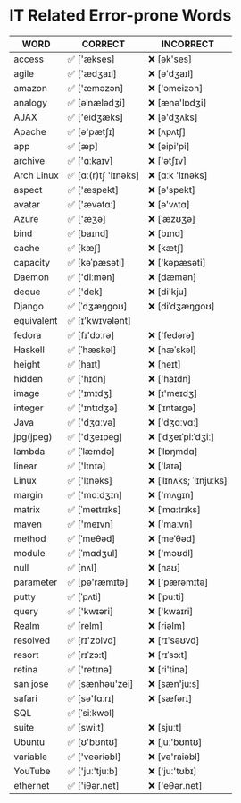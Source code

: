 # IT Related Error-prone Words

| WORD       | CORRECT             | INCORRECT              |
| ---------- | ------------------- | ---------------------- |
| access     | ✅ ['ækses]          | ❌ [ək'ses]             |
| agile      | ✅ ['ædʒaɪl]         | ❌ [ə'dʒaɪl]            |
| amazon     | ✅ ['æməzən]         | ❌ ['əmeizən]           |
| analogy    | ✅ [əˈnælədʒi]       | ❌ [ænə'lɒdʒi]          |
| AJAX       | ✅ ['eidʒæks]        | ❌ [ə'dʒʌks]            |
| Apache     | ✅ [ə'pætʃɪ]         | ❌ [ʌpʌtʃ]              |
| app        | ✅ [æp]              | ❌ [eipi'pi]            |
| archive    | ✅ ['ɑːkaɪv]         | ❌ ['ətʃɪv]             |
| Arch Linux | ✅ [ɑː(r)tʃ 'lɪnəks] | ❌ [ɑːk 'lɪnəks]        |
| aspect     | ✅ ['æspekt]         | ❌ [ə'spekt]            |
| avatar     | ✅ ['ævətɑː]         | ❌ [ə'vʌtɑ]             |
| Azure      | ✅ ['æʒə]            | ❌ [ˈæzʊʒə]             |
| bind       | ✅ [baɪnd]           | ❌ [bɪnd]               |
| cache      | ✅ [kæʃ]             | ❌ [kætʃ]               |
| capacity   | ✅ [kəˈpæsəti]       | ❌ ['kəpæsəti]          |
| Daemon     | ✅ ['diːmən]         | ❌ [dæmən]              |
| deque      | ✅ ['dek]            | ❌ [di'kju]             |
| Django     | ✅ [ˈdʒæŋɡoʊ]        | ❌ [diˈdʒæŋɡoʊ]         |
| equivalent | ✅ [ɪ'kwɪvələnt]     |                        |
| fedora     | ✅ [fɪ'dɔːrə]        | ❌ ['fedərə]            |
| Haskell    | ✅ [ˈhæskəl]         | ❌ [hæˈskəl]            |
| height     | ✅ [haɪt]            | ❌ [heɪt]               |
| hidden     | ✅ ['hɪdn]           | ❌ ['haɪdn]             |
| image      | ✅ ['ɪmɪdʒ]          | ❌ [ɪ'meɪdʒ]            |
| integer    | ✅ ['ɪntɪdʒə]        | ❌ [ˈɪntaɪgə]           |
| Java       | ✅ ['dʒɑːvə]         | ❌ ['dʒɑːvɑː]           |
| jpg(jpeg)  | ✅ ['dʒeɪpeɡ]        | ❌ [ˈdʒeɪˈpi:ˈdʒiː]     |
| lambda     | ✅ [ˈlæmdə]          | ❌ [ˈlɒŋmdɑ]            |
| linear     | ✅ ['lɪnɪə]          | ❌ ['laɪə]              |
| Linux      | ✅ ['lɪnəks]         | ❌ [ˈlɪnʌks; ˈlɪnjuːks] |
| margin     | ✅ ['mɑːdʒɪn]        | ❌ ['mʌgɪn]             |
| matrix     | ✅ [ˈmeɪtrɪks]       | ❌ [ˈmɑ:trɪks]          |
| maven      | ✅ ['meɪvn]          | ❌ ['maːvn]             |
| method     | ✅ [ˈmeθəd]          | ❌ [meˈθəd]             |
| module     | ✅ [ˈmɑdʒul]         | ❌ ['məʊdl]             |
| null       | ✅ [nʌl]             | ❌ [naʊ]                |
| parameter  | ✅ [pə'ræmɪtə]       | ❌ ['pærəmɪtə]          |
| putty      | ✅ [ˈpʌti]           | ❌ [ˈpuːti]             |
| query      | ✅ ['kwɪəri]         | ❌ ['kwaɪri]            |
| Realm      | ✅ [relm]            | ❌ [riəlm]              |
| resolved   | ✅ [rɪ'zɒlvd]        | ❌ [rɪ'səʊvd]           |
| resort     | ✅ [rɪˈzɔ:t]         | ❌ [rɪˈsɔ:t]            |
| retina     | ✅ ['retɪnə]         | ❌ [ri'tina]            |
| san jose   | ✅ [sænhəu'zei]      | ❌ [sæn'ju:s]           |
| safari     | ✅ [sə'fɑːrɪ]        | ❌ [sæfərɪ]             |
| SQL        | ✅ [ˈsiːkwəl]        |                        |
| suite      | ✅ [swiːt]           | ❌ [sjuːt]              |
| Ubuntu     | ✅ [ʊ'bʊntʊ]         | ❌ [juː'bʊntʊ]          |
| variable   | ✅ ['veəriəbl]       | ❌ [və'raiəbl]          |
| YouTube    | ✅ ['juː'tjuːb]      | ❌ ['juː'tʊbɪ]          |
| ethernet    | ✅ ['iθər.net]      | ❌ ['eθər.net]          |